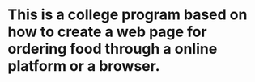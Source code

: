 # This is a college program based on how to create a web page for ordering food through a online platform or a browser.
